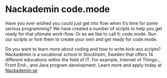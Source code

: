 # Nackademin code.mode

Have you ever wished you could just get into flow when it’s time for some serious programming? We have created a number of scripts to help you get ready for that ultimate work-flow. Or as we like to call it; code.mode. Run our scripts or fork them to create your own and get ready for code.mode.

Do you want to learn more about coding and how to write kick-ass scripts? Nackademin is a vocational school in Stockholm, Sweden that offers 14 different educations within the field of IT. For example, Internet of Things-, Front End-, and Java program development. Learn more and apply today at [Nackademin.se](http://nackademin.se)
